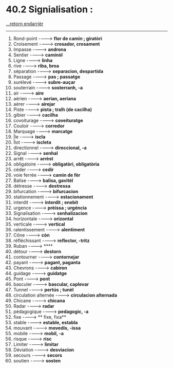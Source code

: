 # 40.2 Signialisation : 

[...retorn endarrièr](../../../menu_fiches.md)

---

1. Rond-point  ----> **flor de camin ; giratòri**
2. Croisement   ----> **crosador, crosament**
3. Impasse   ----> **androna**
4. Sentier   ----> **caminòl**
5. Ligne ----> **linha**
6. rive   ----> **riba, broa**
7. séparation   ----> **separacion, despartida**
8. Passage  ----> **pas ; passatge**
9. surélevé   ----> **subre-auçar**
10. souterrain   ----> **sosterranh, -a**
11. air ----> **aire**
12. aérien ----> **aerian, aeriana**
13. aérer ----> **airejar**
14. Piste  ----> **pista ; tralh (de cacilha)**
15. gibier ----> **cacilha**
16. covoiturage   ----> **coveituratge**
17. Couloir   ----> **corredor**
18. Marquage ----> **marcatge**
19. Île  ----> **iscla**
20. Îlot ----> **iscleta**
21. directionnel   ----> **direccional, -a**
22. Signal ----> **senhal**
23. arrêt  ----> **arrèst**
24. obligatoire   ----> **obligatòri, obligatòria**
25. céder   ----> **cedir**
26. voie ferrée   ----> **camin de fèr**
27. Balise  ----> **balisa, gavitèl**
28. détresse   ----> **destressa**
29. bifurcation   ----> **bifurcacion**
30. stationnement ----> **estacionament**
31. interdit   ----> **interdit ; enebit**
32. urgence   ----> **prèissa ; urgéncia**
33. Signalisation ----> **senhalizacion**
34. horizontale   ----> **orizontal**
35. verticale   ----> **vertical**
36. ralentissement   ----> **alentiment**
37. Cône ----> **còn**
38. réfléchissant   ----> **reflector, -tritz**
39. Ruban ----> ****
40. détour   ----> **destorn**
41. contourner ----> **contornejar**
42. payant    ----> **pagant, paganta**
43. Chevrons ----> **cabiron**
44. guidage    ----> **guidatge**
45. Pont  ----> **pont**
46. basculer   ----> **bascular, caplevar**
47. Tunnel   ----> **pertús ; tunèl**
48. circulation alternée ----> **circulacion alternada**  
49. Chicane  ----> **chicana**
50. Radar ----> **radar**
51. pédagogique   ----> **pedagogic, -a**
52. fixe   ----> **	fixe, fixa**
53. stable ----> **estable, establa**
54. mouvant ----> **movedís, -issa**
55. mobile   ----> **mobil, -a**
56. risque   ----> **risc**
57. Limiter   ----> **limitar**
58. Déviation   ----> **desviacion**
59. secours  ----> **secors**
60. soutien ----> **sosten**